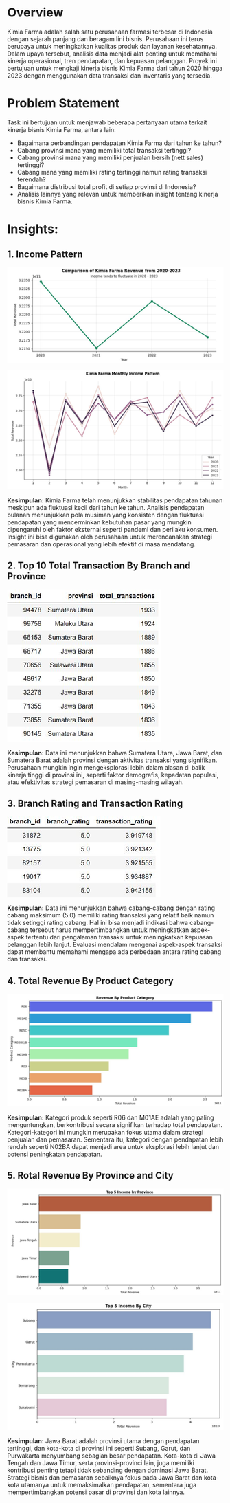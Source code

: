 # Overview

Kimia Farma adalah salah satu perusahaan farmasi terbesar di Indonesia dengan sejarah panjang dan beragam lini bisnis. Perusahaan ini terus berupaya untuk meningkatkan kualitas produk dan layanan kesehatannya. Dalam upaya tersebut, analisis data menjadi alat penting untuk memahami kinerja operasional, tren pendapatan, dan kepuasan pelanggan. Proyek ini bertujuan untuk mengkaji kinerja bisnis Kimia Farma dari tahun 2020 hingga 2023 dengan menggunakan data transaksi dan inventaris yang tersedia.


# Problem Statement

Task ini bertujuan untuk menjawab beberapa pertanyaan utama terkait kinerja bisnis Kimia Farma, antara lain:
- Bagaimana perbandingan pendapatan Kimia Farma dari tahun ke tahun?
- Cabang provinsi mana yang memiliki total transaksi tertinggi?
- Cabang provinsi mana yang memiliki penjualan bersih (nett sales) tertinggi?
- Cabang mana yang memiliki rating tertinggi namun rating transaksi terendah?
- Bagaimana distribusi total profit di setiap provinsi di Indonesia?
- Analisis lainnya yang relevan untuk memberikan insight tentang kinerja bisnis Kimia Farma.


# Insights:

## 1. Income Pattern

![img1](https://github.com/M-Fatoni/VIX-Kimia-Farma-/blob/main/img/img1.JPG)

![img2](https://github.com/M-Fatoni/VIX-Kimia-Farma-/blob/main/img/img2.JPG)

**Kesimpulan:** Kimia Farma telah menunjukkan stabilitas pendapatan tahunan meskipun ada fluktuasi kecil dari tahun ke tahun. Analisis pendapatan bulanan menunjukkan pola musiman yang konsisten dengan fluktuasi pendapatan yang mencerminkan kebutuhan pasar yang mungkin dipengaruhi oleh faktor eksternal seperti pandemi dan perilaku konsumen. Insight ini bisa digunakan oleh perusahaan untuk merencanakan strategi pemasaran dan operasional yang lebih efektif di masa mendatang.


## 2. Top 10 Total Transaction By Branch and Province

![img3](https://github.com/M-Fatoni/VIX-Kimia-Farma-/blob/main/img/img3.JPG)

**Kesimpulan:** Data ini menunjukkan bahwa Sumatera Utara, Jawa Barat, dan Sumatera Barat adalah provinsi dengan aktivitas transaksi yang signifikan. Perusahaan mungkin ingin mengeksplorasi lebih dalam alasan di balik kinerja tinggi di provinsi ini, seperti faktor demografis, kepadatan populasi, atau efektivitas strategi pemasaran di masing-masing wilayah.

## 3. Branch Rating and Transaction Rating

![img4](https://github.com/M-Fatoni/VIX-Kimia-Farma-/blob/main/img/img4.JPG)

**Kesimpulan:** Data ini menunjukkan bahwa cabang-cabang dengan rating cabang maksimum (5.0) memiliki rating transaksi yang relatif baik namun tidak setinggi rating cabang. Hal ini bisa menjadi indikasi bahwa cabang-cabang tersebut harus mempertimbangkan untuk meningkatkan aspek-aspek tertentu dari pengalaman transaksi untuk meningkatkan kepuasan pelanggan lebih lanjut. Evaluasi mendalam mengenai aspek-aspek transaksi dapat membantu memahami mengapa ada perbedaan antara rating cabang dan transaksi.

## 4. Total Revenue By Product Category

![img5](https://github.com/M-Fatoni/VIX-Kimia-Farma-/blob/main/img/img5.JPG)

**Kesimpulan:** Kategori produk seperti R06 dan M01AE adalah yang paling menguntungkan, berkontribusi secara signifikan terhadap total pendapatan. Kategori-kategori ini mungkin merupakan fokus utama dalam strategi penjualan dan pemasaran. Sementara itu, kategori dengan pendapatan lebih rendah seperti N02BA dapat menjadi area untuk eksplorasi lebih lanjut dan potensi peningkatan pendapatan. 

## 5. Rotal Revenue By Province and City

![img6](https://github.com/M-Fatoni/VIX-Kimia-Farma-/blob/main/img/img6.JPG)

![img7](https://github.com/M-Fatoni/VIX-Kimia-Farma-/blob/main/img/img7.JPG)

**Kesimpulan:** Jawa Barat adalah provinsi utama dengan pendapatan tertinggi, dan kota-kota di provinsi ini seperti Subang, Garut, dan Purwakarta menyumbang sebagian besar pendapatan. Kota-kota di Jawa Tengah dan Jawa Timur, serta provinsi-provinci lain, juga memiliki kontribusi penting tetapi tidak sebanding dengan dominasi Jawa Barat. Strategi bisnis dan pemasaran sebaiknya fokus pada Jawa Barat dan kota-kota utamanya untuk memaksimalkan pendapatan, sementara juga mempertimbangkan potensi pasar di provinsi dan kota lainnya.
